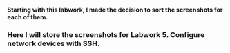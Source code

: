 #### Starting with this labwork, I made the decision to sort the screenshots for each of them. 
### Here I will store the screenshots for Labwork 5. Configure network devices with SSH.
